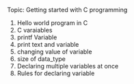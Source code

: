 Topic: Getting started with C programming

1. Hello world program in C
2. C varaiables
3. printf Variable
4. print text and variable
5. changing value of variable
6. size of data_type
7. Declaring multiple variables at once
8. Rules for declaring variable

